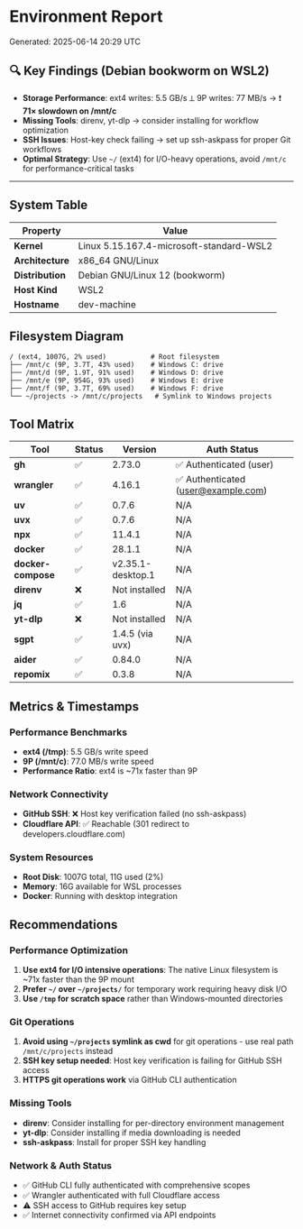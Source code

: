 # Environment Report

Generated: 2025-06-14 20:29 UTC

## 🔍 Key Findings (Debian bookworm on WSL2)

- **Storage Performance**: ext4 writes: 5.5 GB/s ⟂ 9P writes: 77 MB/s → ❗ **71× slowdown on /mnt/c**
- **Missing Tools**: direnv, yt-dlp → consider installing for workflow optimization  
- **SSH Issues**: Host-key check failing → set up ssh-askpass for proper Git workflows
- **Optimal Strategy**: Use `~/` (ext4) for I/O-heavy operations, avoid `/mnt/c` for performance-critical tasks

---

## System Table

| Property | Value |
|----------|-------|
| **Kernel** | Linux 5.15.167.4-microsoft-standard-WSL2 |
| **Architecture** | x86_64 GNU/Linux |
| **Distribution** | Debian GNU/Linux 12 (bookworm) |
| **Host Kind** | WSL2 |
| **Hostname** | dev-machine |

## Filesystem Diagram

```
/ (ext4, 1007G, 2% used)           # Root filesystem
├── /mnt/c (9P, 3.7T, 43% used)    # Windows C: drive
├── /mnt/d (9P, 1.9T, 91% used)    # Windows D: drive  
├── /mnt/e (9P, 954G, 93% used)    # Windows E: drive
├── /mnt/f (9P, 3.7T, 69% used)    # Windows F: drive
└── ~/projects -> /mnt/c/projects   # Symlink to Windows projects
```

## Tool Matrix

| Tool | Status | Version | Auth Status |
|------|--------|---------|-------------|
| **gh** | ✅ | 2.73.0 | ✅ Authenticated (user) |
| **wrangler** | ✅ | 4.16.1 | ✅ Authenticated (user@example.com) |
| **uv** | ✅ | 0.7.6 | N/A |
| **uvx** | ✅ | 0.7.6 | N/A |
| **npx** | ✅ | 11.4.1 | N/A |
| **docker** | ✅ | 28.1.1 | N/A |
| **docker-compose** | ✅ | v2.35.1-desktop.1 | N/A |
| **direnv** | ❌ | Not installed | N/A |
| **jq** | ✅ | 1.6 | N/A |
| **yt-dlp** | ❌ | Not installed | N/A |
| **sgpt** | ✅ | 1.4.5 (via uvx) | N/A |
| **aider** | ✅ | 0.84.0 | N/A |
| **repomix** | ✅ | 0.3.8 | N/A |

## Metrics & Timestamps

### Performance Benchmarks
- **ext4 (/tmp)**: 5.5 GB/s write speed
- **9P (/mnt/c)**: 77.0 MB/s write speed
- **Performance Ratio**: ext4 is ~71x faster than 9P

### Network Connectivity
- **GitHub SSH**: ❌ Host key verification failed (no ssh-askpass)
- **Cloudflare API**: ✅ Reachable (301 redirect to developers.cloudflare.com)

### System Resources
- **Root Disk**: 1007G total, 11G used (2%)
- **Memory**: 16G available for WSL processes
- **Docker**: Running with desktop integration

## Recommendations

### Performance Optimization
1. **Use ext4 for I/O intensive operations**: The native Linux filesystem is ~71x faster than the 9P mount
2. **Prefer `~/` over `~/projects/`** for temporary work requiring heavy disk I/O
3. **Use `/tmp` for scratch space** rather than Windows-mounted directories

### Git Operations
1. **Avoid using `~/projects` symlink as cwd** for git operations - use real path `/mnt/c/projects` instead
2. **SSH key setup needed**: Host key verification is failing for GitHub SSH access
3. **HTTPS git operations work** via GitHub CLI authentication

### Missing Tools
- **direnv**: Consider installing for per-directory environment management
- **yt-dlp**: Consider installing if media downloading is needed
- **ssh-askpass**: Install for proper SSH key handling

### Network & Auth Status
- ✅ GitHub CLI fully authenticated with comprehensive scopes
- ✅ Wrangler authenticated with full Cloudflare access
- ⚠️ SSH access to GitHub requires key setup
- ✅ Internet connectivity confirmed via API endpoints